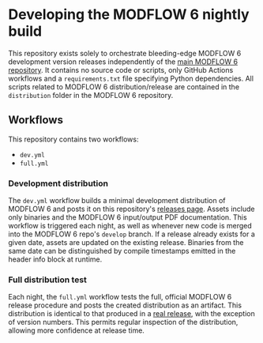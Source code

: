 # Developing the MODFLOW 6 nightly build

This repository exists solely to orchestrate bleeding-edge MODFLOW 6 development version releases independently of the [main MODFLOW 6 repository](https://github.com/MODFLOW-USGS/modflow6). It contains no source code or scripts, only GitHub Actions workflows and a `requirements.txt` file specifying Python dependencies. All scripts related to MODFLOW 6 distribution/release are contained in the `distribution` folder in the MODFLOW 6 repository.

## Workflows

This repository contains two workflows:

- `dev.yml`
- `full.yml`

### Development distribution

The `dev.yml` workflow builds a minimal development distribution of MODFLOW 6 and posts it on this repository's [releases page](https://github.com/MODFLOW-USGS/modflow6-nightly-build/releases). Assets include only binaries and the MODFLOW 6 input/output PDF documentation. This workflow is triggered each night, as well as whenever new code is merged into the MODFLOW 6 repo's `develop` branch. If a release already exists for a given date, assets are updated on the existing release. Binaries from the same date can be distinguished by compile timestamps emitted in the header info block at runtime.

### Full distribution test

Each night, the `full.yml` workflow tests the full, official MODFLOW 6 release procedure and posts the created distribution as an artifact. This distribution is identical to that produced in a [real release](https://github.com/MODFLOW-USGS/modflow6/blob/develop/distribution/README.md), with the exception of version numbers. This permits regular inspection of the distribution, allowing more confidence at release time.